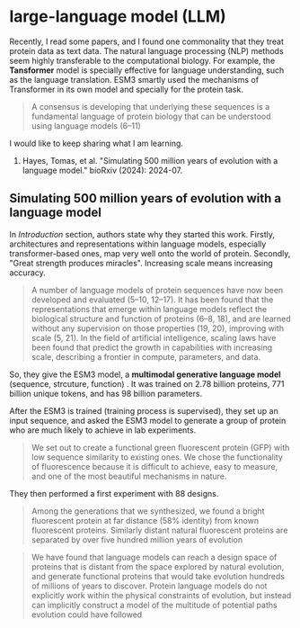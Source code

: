 # large-language model (LLM)

Recently, I read some papers, and I found one commonality that they treat protein data as text data. The natural language processing (NLP) methods seem highly transferable to the computational biology. For example, the **Tansformer** model is specially effective for language understanding, such as the language translation. ESM3 smartly used the mechanisms of Transformer in its own model and specially for the protein task.
> A consensus is developing that underlying these sequences is a fundamental language of protein biology that can be understood using language models (6–11)


I would like to keep sharing what I am learning.
1. Hayes, Tomas, et al. "Simulating 500 million years of evolution with a language model." bioRxiv (2024): 2024-07.


## Simulating 500 million years of evolution with a language model 
In *Introduction* section, authors state why they started this work. Firstly, architectures and representations within language models, especially transformer-based ones, map very well onto the world of protein. Secondly, "Great strength produces miracles". Increasing scale means increasing accuracy.
> A number of language models of protein sequences have now been developed and evaluated (5–10, 12–17). It has been found that the representations that emerge within language models reflect the biological structure and function of proteins (6–8, 18), and are learned without any supervision on those properties (19, 20), improving with scale (5, 21). In the field of artificial intelligence, scaling laws have been found that predict the growth in capabilities with increasing scale, describing a frontier in compute, parameters, and data.

So, they give the ESM3 model, a **multimodal generative language model** (sequence, strcuture, function) . It was trained on 2.78 billion proteins, 771 billion unique tokens, and has 98 billion parameters.

After the ESM3 is trained (training process is supervised), they set up an input sequence, and asked the ESM3 model to generate a group of protein who are much likely to achieve in lab experiments.
> We set out to create a functional green fluorescent protein (GFP) with low sequence similarity to existing ones. We chose the functionality of fluorescence because it is difficult to achieve, easy to measure, and one of the most beautiful mechanisms in nature.


They then performed a first experiment with 88 designs.
> Among the generations that we synthesized, we found a bright fluorescent protein at far distance (58% identity) from known fluorescent proteins. Similarly distant natural fluorescent proteins are separated by over five hundred million years of evolution



> We have found that language models can reach a design space of proteins that is distant from the space explored by natural evolution, and generate functional proteins that would take evolution hundreds of millions of years to discover. Protein language models do not explicitly work within the physical constraints of evolution, but instead can implicitly construct a model of the multitude of potential paths evolution could have followed





